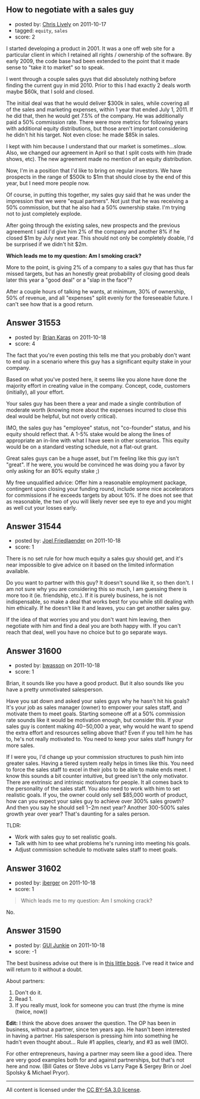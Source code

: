 ## How to negotiate with a sales guy

- posted by: [Chris Lively](https://stackexchange.com/users/-1/1306-chris-lively) on 2011-10-17
- tagged: `equity`, `sales`
- score: 2

I started developing a product in 2001.  It was a one off web site for a particular client in which I retained all rights / ownership of the software.  By early 2009, the code base had been extended to the point that it made sense to "take it to market" so to speak.

I went through a couple sales guys that did absolutely nothing before finding the current guy in mid 2010.  Prior to this I had exactly 2 deals worth maybe $60k, that I sold and closed.

The initial deal was that he would deliver $300k in sales, while covering all of the sales and marketing expenses, within 1 year that ended July 1, 2011.  If he did that, then he would get 7.5% of the company.  He was additionally paid a 50% commission rate.  There were more metrics for following years with additional equity distributions, but those aren't important considering he didn't hit his target.  Not even close: he made $85k in sales.

I kept with him because I understand that our market is sometimes...slow.  Also, we changed our agreement in April so that I split costs with him (trade shows, etc).  The new agreement made no mention of an equity distribution.

Now, I'm in a position that I'd like to bring on regular investors.  We have prospects in the range of $500k to $1m that should close by the end of this year, but I need more people now.

Of course, in putting this together, my sales guy said that he was under the impression that we were "equal partners".  Not just that he was receiving a 50% commission, but that he also had a 50% ownership stake.  I'm trying not to just completely explode.

After going through the existing sales, new prospects and the previous agreement I said I'd give him 2% of the company and another 8% if he closed $1m by July next year.  This should not only be completely doable, I'd be surprised if we didn't hit $2m.


**Which leads me to my question: Am I smoking crack?**  

More to the point, is giving 2% of a company to a sales guy that has thus far missed targets, but has an honestly great probability of closing good deals later this year a "good deal" or a "slap in the face"?

After a couple hours of talking he wants, at minimum, 30% of ownership, 50% of revenue, and all "expenses" split evenly for the foreseeable future.  I can't see how that is a good return.


## Answer 31553

- posted by: [Brian Karas](https://stackexchange.com/users/-1/8465-brian-karas) on 2011-10-18
- score: 4

The fact that you're even posting this tells me that you probably don't want to end up in a scenario where this guy has a significant equity stake in your company.

Based on what you've posted here, it seems like you alone have done the majority effort in creating value in the company.  Concept, code, customers (initially), all your effort.

Your sales guy has been there a year and made a single contribution of moderate worth (knowing more about the expenses incurred to close this deal would be helpful, but not overly critical).

IMO, the sales guy has "employee" status, not "co-founder" status, and his equity should reflect that.  A 1-5% stake would be along the lines of appropriate an in-line with what I have seen in other scenarios.  This equity would be on a standard vesting schedule, not a flat-out grant.

Great sales guys can be a huge asset, but I'm feeling like this guy isn't "great".  If he were, you would be convinced he was doing you a favor by only asking for an 80% equity stake ;)

My free unqualified advice:  Offer him a reasonable employment package, contingent upon closing your funding round, include some nice accelerators for commissions if he exceeds targets by about 10%.  If he does not see that as reasonable, the two of you will likely never see eye to eye and you might as well cut your losses early.



## Answer 31544

- posted by: [Joel Friedlaender](https://stackexchange.com/users/-1/5543-joel-friedlaender) on 2011-10-18
- score: 1

There is no set rule for how much equity a sales guy should get, and it's near impossible to give advice on it based on the limited information available.

Do you want to partner with this guy? It doesn't sound like it, so then don't.  I am not sure why you are considering this so much, I am guessing there is more too it (ie. friendship, etc.).  If it is purely business, he is not indispensable, so make a deal that works best for you while still dealing with him ethically. If he doesn't like it and leaves, you can get another sales guy.  

If the idea of that worries you and you don't want him leaving, then negotiate with him and find a deal you are both happy with. If you can't reach that deal, well you have no choice but to go separate ways.


## Answer 31600

- posted by: [bwasson](https://stackexchange.com/users/-1/12611-bwasson) on 2011-10-18
- score: 1

Brian, it sounds like you have a good product. But it also sounds like you have a pretty unmotivated salesperson. 

Have you sat down and asked your sales guys why he hasn't hit his goals? It's your job as sales manager (owner) to empower your sales staff, and motivate them to meet goals. 
Starting someone off at a 50% commission rate sounds like it would be motivation enough, but consider this. If your sales guy is content making $40-$50,000 a year, why would he want to spend the extra effort and resources selling above that? Even if you tell him he has to, he's not really motivated to. You need to keep your sales staff hungry for more sales. 

If I were you, I'd change up your commission structures to push him into greater sales. Having a tiered system really helps in times like this. You need to force the sales staff to excel in their jobs to be able to make ends meet. I know this sounds a bit counter intuitive, but greed isn't the only motivator. There are extrinsic and intrinsic motivators for people. It all comes back to the personality of the sales staff. 
You also need to work with him to set realistic goals. If you, the owner could only sell $85,000 worth of product, how can you expect your sales guy to achieve over 300% sales growth? And then you say he should sell $1-$2m next year? Another 300-500% sales growth year over year? That's daunting for a sales person. 

TLDR: 

 - Work with sales guy to set realistic goals.
 - Talk with him to see what problems he's running into meeting his goals. 
 - Adjust commission schedule to motivate sales staff to meet goals.



## Answer 31602

- posted by: [jberger](https://stackexchange.com/users/-1/12694-jberger) on 2011-10-18
- score: 1

> Which leads me to my question: Am I smoking crack?

No.


## Answer 31590

- posted by: [GUI Junkie](https://stackexchange.com/users/-1/13905-gui-junkie) on 2011-10-18
- score: -1

<p>The best business advise out there is in <a href="http://rads.stackoverflow.com/amzn/click/1580089321" rel="nofollow">this little book</a>. I've read it twice and will return to it without a doubt.</p>

<p>About partners: </p>

<ol>
<li>Don't do it. </li>
<li>Read 1. </li>
<li>If you really must, look for someone you can trust (the rhyme is mine (twice, now))</li>
</ol>

<p><strong>Edit:</strong> I think the above does answer the question. The OP has been in business, without a partner, since ten years ago. He hasn't been interested in having a partner. His salesperson is pressing him into something he hadn't even thought about... Rule #1 applies, clearly, and #3 as well (IMO).</p>

<p>For other entrepreneurs, having a partner may seem like a good idea. There are very good examples both for and against partnerships, but that's not here and now. (Bill Gates or Steve Jobs vs Larry Page &amp; Sergey Brin or Joel Spolsky &amp; Michael Pryor).</p>




---

All content is licensed under the [CC BY-SA 3.0 license](https://creativecommons.org/licenses/by-sa/3.0/).
